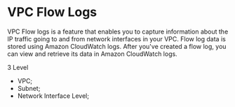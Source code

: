 # VPC Flow Logs  

VPC Flow logs is a feature that enables you to capture information about the IP traffic going to and from network interfaces in your VPC. Flow log data is stored using Amazon CloudWatch logs. After you've created a flow log, you can view and retrieve its data in Amazon CloudWatch logs.  


3 Level  
* VPC;  
* Subnet;  
* Network Interface Level;  
